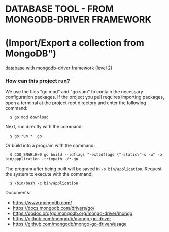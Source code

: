# DATABASE TOOL - FROM MONGODB-DRIVER FRAMEWORK #

# (Import/Export a collection from MongoDB") #
database with mongodb-driver framework (level 2)

### How can this project run? ###

We use the files "go.mod" and "go.sum" to contain the necessary configuration packages.
If the project you pull requires importing packages, open a terminal at the project root directory and enter the following command:
```
  $ go mod download
```

Next, run directly with the command:
```
  $ go run * .go
```
Or build into a program with the command:
```
  $ CGO_ENABLE=0 go build --ldflags "-extldflags \"-static\"-s -w" -o bin/application -trimpath ./*.go
```

The program after being built will be saved in `-o bin/application`. Request the system to execute with the command:
```
  $ /bin/bash -c bin/application
```

Documents:
- https://www.mongodb.com/
- https://docs.mongodb.com/drivers/go/
- https://godoc.org/go.mongodb.org/mongo-driver/mongo
- https://github.com/mongodb/mongo-go-driver
- https://github.com/mongodb/mongo-go-driver#usage
